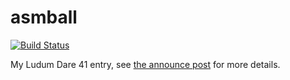 # asmball

[![Build Status](https://travis-ci.org/fasterthanlime/asmball.svg?branch=master)](https://travis-ci.org/fasterthanlime/asmball)

My Ludum Dare 41 entry, see [the announce post](https://ldjam.com/events/ludum-dare/41/$86830/$86833) for more details.
